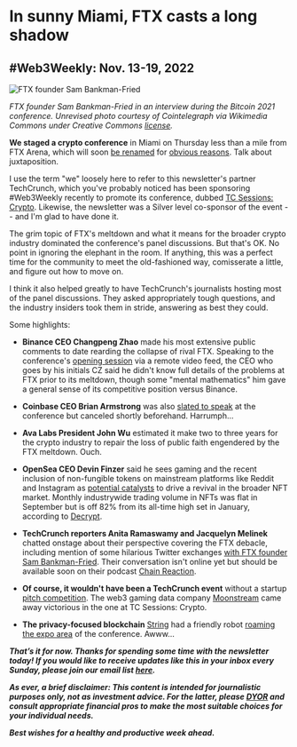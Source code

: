 # In sunny Miami, FTX casts a long shadow
## #Web3Weekly: Nov. 13-19, 2022

![FTX founder Sam Bankman-Fried](https://upload.wikimedia.org/wikipedia/commons/a/a0/Sam_Bankman-Fried.png)

*FTX founder Sam Bankman-Fried in an interview during the Bitcoin 2021 conference. Unrevised photo courtesy of Cointelegraph via Wikimedia Commons under Creative Commons [license](https://creativecommons.org/licenses/by/3.0/deed.en).*

**We staged a crypto conference** in Miami on Thursday less than a mile from FTX Arena, which will soon [be renamed](https://www.sun-sentinel.com/sports/miami-heat/fl-sp-miami-heat-ftx-arena-renaming-20221111-kieso374wne7lilbw2b6k2pdqa-story.html) for [obvious reasons](https://www.thestreet.com/investing/cryptocurrency/ftx-ceo-says-sam-bankman-fried-ran-group-without-trust-controls). Talk about juxtaposition.

I use the term "we" loosely here to refer to this newsletter's partner TechCrunch, which you've probably noticed has been sponsoring #Web3Weekly recently to promote its conference, dubbed [TC Sessions: Crypto](https://techcrunch.com/events/tc-sessions-crypto-2022/). Likewise, the newsletter was a Silver level co-sponsor of the event -- and I'm glad to have done it.

The grim topic of FTX's meltdown and what it means for the broader crypto industry dominated the conference's panel discussions. But that's OK. No point in ignoring the elephant in the room. If anything, this was a perfect time for the community to meet the old-fashioned way, comisserate a little, and figure out how to move on.

I think it also helped greatly to have TechCrunch's journalists hosting most of the panel discussions. They asked appropriately tough questions, and the industry insiders took them in stride, answering as best they could.

Some highlights:

- **Binance CEO Changpeng Zhao** made his most extensive public comments to date rearding the collapse of rival FTX. Speaking to the conference's [opening session](https://techcrunch.com/2022/11/17/binances-cz-on-ftx-we-were-the-last-straw-that-broke-the-camels-back/) via a remote video feed, the CEO who goes by his initials CZ said
he didn't know full details of the problems at FTX prior to its meltdown, though some "mental mathematics" him gave a general sense of its competitive position versus Binance.

- **Coinbase CEO Brian Armstrong** was also [slated to speak](https://www.msn.com/en-us/money/markets/coinbase-ceo-dives-into-market-madness-at-tc-sessions-crypto/ar-AA149tTz) at the conference but canceled shortly beforehand. Harrumph...

- **Ava Labs President John Wu** estimated it make two to three years for the crypto industry to repair the loss of public faith engendered by the FTX meltdown. Ouch.

- **OpenSea CEO Devin Finzer** said he sees gaming and the recent inclusion of non-fungible tokens on mainstream platforms like Reddit and Instagram as [potential catalysts](https://techcrunch.com/2022/11/17/can-gaming-resurrect-the-nft-market-opensea-thinks-so/) to drive a revival in the broader NFT market. Monthly industrywide trading volume in NFTs was flat in September but is off 82% from its all-time high set in January, according to [Decrypt](https://decrypt.co/111151/nft-market-sales-solana-ethereum).

- **TechCrunch reporters Anita Ramaswamy and Jacquelyn Melinek** chatted onstage about their perspective covering the FTX debacle, including mention of some hilarious Twitter exchanges [with FTX founder Sam Bankman-Fried](https://twitter.com/peteramckay/status/1593265485289766915). Their conversation isn't online yet but should be available soon on their podcast [Chain Reaction](https://techcrunch.com/tag/chain-reaction-podcast/).  

- **Of course, it wouldn't have been a TechCrunch event** without a startup [pitch competition](https://techcrunch.com/2022/11/16/meet-the-startups-competing-at-tc-sessions-crypto/). The web3 gaming data company [Moonstream](https://docs.moonstream.to/) came away victorious in the one at TC Sessions: Crypto.

- **The privacy-focused blockchain** [String](https://twitter.com/TechCrunch/status/1593306940758794242) had a friendly robot [roaming the expo area](https://twitter.com/TechCrunch/status/1593306940758794242) of the conference. Awww...

_**That’s it for now. Thanks for spending some time with the newsletter today! If you would like to receive updates like this in your inbox every Sunday, please join our email list [here](https://w3w.news).**_ <!-- Be sure to delete that last line for copy going out to existing email subscribers, of course. -->

_**As ever, a brief disclaimer: This content is intended for journalistic purposes only, not as investment advice. For the latter, please [DYOR](https://www.google.com/search?q=DYOR&sxsrf=ALiCzsbQdCxZ0zVRVuYN5L2c-89lO7I5cw%3A1663013827193&source=hp&ei=w5MfY5f5BrylptQPrba9uAo&iflsig=AJiK0e8AAAAAYx-h08-1Cfk2JUZBncAoNuCZfyyt_eDY&ved=0ahUKEwjX5q-jiZD6AhW8kokEHS1bD6cQ4dUDCAk&uact=5&oq=DYOR&gs_lcp=Cgdnd3Mtd2l6EAMyCAgAEIAEELEDMgsIABCABBCxAxCLAzIICAAQgAQQiwMyCAgAEIAEEIsDMggIABCABBCLAzIICAAQgAQQiwMyCggAEIAEEAoQiwMyBQgAEIAEMgUIABCABDIFCAAQgAQ6BAgjECc6CAguELEDEIMBOhEILhCABBCxAxCDARDHARDRAzoLCAAQgAQQsQMQgwE6CAgAELEDEIMBOgsILhCABBCxAxCDAToECAAQA1AAWLEEYJkGaABwAHgBgAHaAYgB2wOSAQUyLjEuMZgBAKABAbgBAQ&sclient=gws-wiz) and consult appropriate financial pros to make the most suitable choices for your individual needs.**_

_**Best wishes for a healthy and productive week ahead.**_  

